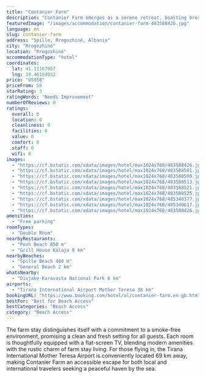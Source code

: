 ```yaml
---
title: "Contanier Farm"
description: "Contanier Farm emerges as a serene retreat, boasting breathtaking sea views and a prime location just a stone's throw from Spille Beach."
featuredImage: "/images/accommodation/contanier-farm-483588426.jpg"
language: en
slug: contanier-farm
address: "Spille, Rrogozhinë, Albania"
city: "Rrogozhinë"
location: "Rrogozhinë"
accommodationType: "hotel"
coordinates:
  lat: 41.11167057
  lng: 19.46164932
price: "US$58"
priceFrom: 58
starRating: 3
ratingWords: "Needs Improvement"
numberOfReviews: 0
ratings:
  overall: 0
  location: 0
  cleanliness: 0
  facilities: 0
  value: 0
  comfort: 0
  staff: 0
  wifi: 0
images:
  - "https://cf.bstatic.com/xdata/images/hotel/max1024x768/483588426.jpg?k=f725a425647460f2481e8612e1d60c26483a6ddaeca0fa7b44562bf47a037063&o=&hp=1"
  - "https://cf.bstatic.com/xdata/images/hotel/max1024x768/483588501.jpg?k=59991055811554ccc4731ad9edb4faa9bbc149ff7a94bcf1c3ca07da16650c41&o=&hp=1"
  - "https://cf.bstatic.com/xdata/images/hotel/max1024x768/483588508.jpg?k=153d5febdff4ce0e02f253d1750c26efccf6946ed769936c7e5ec244964c4bcf&o=&hp=1"
  - "https://cf.bstatic.com/xdata/images/hotel/max1024x768/483588513.jpg?k=cc2f8fa34da2785bc486a368da408543a22ff37016e22ed63ad183c192637988&o=&hp=1"
  - "https://cf.bstatic.com/xdata/images/hotel/max1024x768/483588521.jpg?k=8f54ac7ae541556743c1df46ad2fadd1caffcd0f72d8c58c7db13ee93c5c8aaf&o=&hp=1"
  - "https://cf.bstatic.com/xdata/images/hotel/max1024x768/483588525.jpg?k=ec6396a39b40737573f9f15ed8c04b4f2a033ceb9e97c72fb98adb740eeb1300&o=&hp=1"
  - "https://cf.bstatic.com/xdata/images/hotel/max1024x768/485340377.jpg?k=ea36c5685f37e555f241c726cfc60affba39878061384eff9614c535d91c46d5&o=&hp=1"
  - "https://cf.bstatic.com/xdata/images/hotel/max1024x768/485340617.jpg?k=11fcdd9f70f0dc618f762f170203c5fa1a6b0f8c2dc1f213c11c0658fb703172&o=&hp=1"
  - "https://cf.bstatic.com/xdata/images/hotel/max1024x768/483588426.jpg?k=f725a425647460f2481e8612e1d60c26483a6ddaeca0fa7b44562bf47a037063&o=&hp=1"
amenities:
  - "Free parking"
roomTypes:
  - "Double Room"
nearbyRestaurants:
  - "Posh Beach 850 m"
  - "Grill House Kalaja 8 km"
nearbyBeaches:
  - "Spille Beach 400 m"
  - "General Beach 2 km"
whatsNearby:
  - "Divjake-Karavasta National Park 6 km"
airports:
  - "Tirana International Airport Mother Teresa 38 km"
bookingURL: "https://www.booking.com/hotel/al/contanier-farm.en-gb.html?aid=8035640"
bestFor: "Best for Beach Access"
bestCategories: "Beach Access"
category: "Beach Access"
---
```


The farm stay distinguishes itself with a commitment to a smoke-free environment, promising a clean and fresh setting for all guests. Each room is thoughtfully equipped with a flat-screen TV, blending modern amenities with the rustic charm of farm stay living. For those flying in, the Tirana International Mother Teresa Airport is conveniently located 69 km away, making Contanier Farm an accessible escape for both local and international travelers seeking a peaceful haven by the sea.